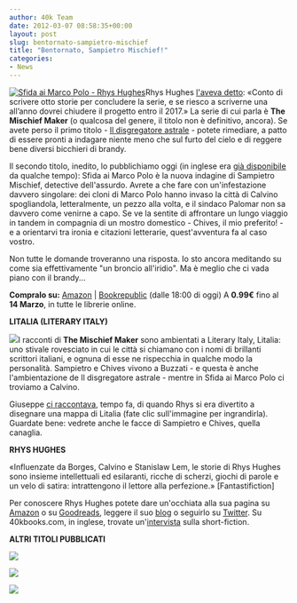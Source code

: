 ```yaml
---
author: 40k Team
date: 2012-03-07 08:58:35+00:00
layout: post
slug: bentornato-sampietro-mischief
title: "Bentornato, Sampietro Mischief!"
categories:
- News
---
```


[![Sfida ai Marco Polo - Rhys Hughes](http://40k.it/wp-content/uploads/2012/03/9788865860977_sito.jpg)](http://www.40kbooks.com/?page_id=133&category=1&product_id=97)Rhys Hughes [l'aveva detto](http://rhysaurus.blogspot.com/2011/04/sampietro-mischief.html): «Conto di scrivere otto storie per concludere la serie, e se riesco a scriverne una all’anno dovrei chiudere il progetto entro il 2017.» La serie di cui parla è **The Mischief Maker** (o qualcosa del genere, il titolo non è definitivo, ancora). Se avete perso il primo titolo - [Il disgregatore astrale](http://www.40kbooks.com/?page_id=133&category=14&product_id=35) - potete rimediare, a patto di essere pronti a indagare niente meno che sul furto del cielo e di reggere bene diversi bicchieri di brandy.

Il secondo titolo, inedito, lo pubblichiamo oggi (in inglese era [già disponibile](http://www.40kbooks.com/?page_id=133&category=13&product_id=77) da qualche tempo): Sfida ai Marco Polo è la nuova indagine di Sampietro Mischief, detective dell'assurdo. Avrete a che fare con un'infestazione davvero singolare: dei cloni di Marco Polo hanno invaso la città di Calvino spogliandola, letteralmente, un pezzo alla volta, e il sindaco Palomar non sa davvero come venirne a capo. Se ve la sentite di affrontare un lungo viaggio in tandem in compagnia di un mostro domestico - Chives, il mio preferito! - e a orientarvi tra ironia e citazioni letterarie, quest'avventura fa al caso vostro.

Non tutte le domande troveranno una risposta. Io sto ancora meditando su come sia effettivamente "un broncio all'iridio". Ma è meglio che ci vada piano con il brandy...

**Compralo su:** [Amazon](http://www.amazon.it/Sfida-ai-Marco-Polo-ebook/dp/B007HQDMIW/ref=sr_1_1?s=digital-text&ie=UTF8&qid=1331104024&sr=1-1) | [Bookrepublic](http://www.bookrepublic.it/book/9788865860977-sfida-ai-marco-polo/) (dalle 18:00 di oggi)
A **0.99€** fino al **14 Marzo**, in tutte le librerie online.

**LITALIA (LITERARY ITALY)**

[![](http://40k.it/wp-content/uploads/2012/03/Lit-It.jpeg)](http://1.bp.blogspot.com/-cdYIR-IrK_g/TbfY-v7hQwI/AAAAAAAABHY/bEUJU7bOtOs/s1600/Lit-It.jpg)I racconti di **The Mischief Maker** sono ambientati a Literary Italy, Litalia: uno stivale rovesciato in cui le città si chiamano con i nomi di brillanti scrittori italiani, e ognuna di esse ne rispecchia in qualche modo la personalità. Sampietro e Chives vivono a Buzzati - e questa è anche l'ambientazione de Il disgregatore astrale - mentre in Sfida ai Marco Polo ci troviamo a Calvino.

Giuseppe [ci raccontava](http://www.bookcafe.net/blog/blog.cfm?id=1454), tempo fa, di quando Rhys si era divertito a disegnare una mappa di Litalia (fate clic sull'immagine per ingrandirla). Guardate bene: vedrete anche le facce di Sampietro e Chives, quella canaglia.

**RHYS HUGHES**

«Influenzate da Borges, Calvino e Stanislaw Lem, le storie di Rhys Hughes sono insieme intellettuali ed esilaranti, ricche di scherzi, giochi di parole e un velo di satira: intrattengono il lettore alla perfezione.» [Fantastifiction]

Per conoscere Rhys Hughes potete dare un'occhiata alla sua pagina su [Amazon](http://www.amazon.com/Rhys-Hughes/e/B0043O1WQA/ref=ntt_athr_dp_pel_1) o su [Goodreads](http://www.goodreads.com/author/show/122631.Rhys_Hughes), leggere il suo [blog](http://rhysaurus.blogspot.com/) o seguirlo su [Twitter](https://twitter.com/#!/rhysaurus). Su 40kbooks.com, in inglese, trovate un'[intervista](http://www.40kbooks.com/?p=12383) sulla short-fiction.

**ALTRI TITOLI PUBBLICATI**








[![](http://40k.it/wp-content/uploads/2012/03/astral-hughes_It_t-2.png)](http://www.40kbooks.com/?page_id=133&category=14&product_id=35)


[![](http://40k.it/wp-content/uploads/2012/03/festival-hughes_i-1_t.jpeg)](http://www.40kbooks.com/?page_id=133&category=14&product_id=51)


[![](http://40k.it/wp-content/uploads/2012/03/scamps-hughes_I_ok.jpeg)](http://www.40kbooks.com/?page_id=133&category=14&product_id=66)




